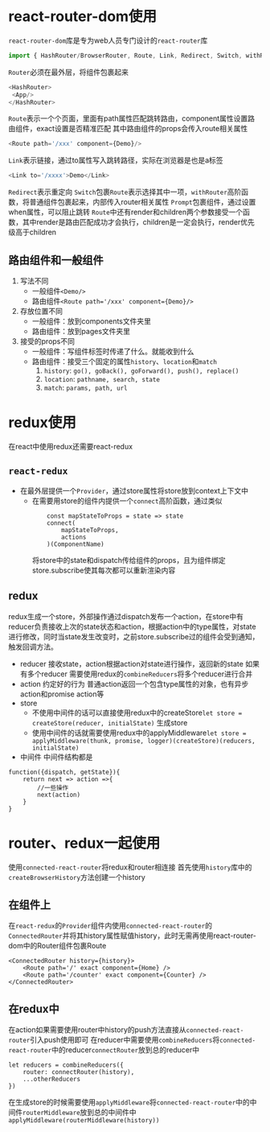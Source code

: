 # react-router-dom使用
`react-router-dom`库是专为web人员专门设计的`react-router`库
```js
import { HashRouter/BrowserRouter, Route, Link, Redirect, Switch, withRouter, Prompt } from 'react-router-dom'
```
`Router`必须在最外层，将组件包裹起来
```js
<HashRouter>
 <App/>
</HashRouter>
```
`Route`表示一个个页面，里面有path属性匹配跳转路由，component属性设置路由组件，exact设置是否精准匹配
其中路由组件的props会传入route相关属性
```js
<Route path='/xxx' component={Demo}/>
```
`Link`表示链接，通过to属性写入跳转路径，实际在浏览器是也是a标签
```js
<Link to='/xxxx'>Demo</Link>
```
`Redirect`表示重定向
`Switch`包裹`Route`表示选择其中一项，`withRouter`高阶函数，将普通组件包裹起来，内部传入router相关属性
`Prompt`包裹组件，通过设置when属性，可以阻止跳转
`Route`中还有render和children两个参数接受一个函数，其中render是路由匹配成功才会执行，children是一定会执行，render优先级高于children

## 路由组件和一般组件
1. 写法不同
     - 一般组件`<Demo/>`
     - 路由组件`<Route path='/xxx' component={Demo}/>`
2. 存放位置不同
     -  一般组件：放到components文件夹里
     -  路由组件：放到pages文件夹里
3. 接受的props不同
     -  一般组件：写组件标签时传递了什么。就能收到什么
     -  路由组件：接受三个固定的属性`history`、`location`和`match`
        1. `history`:  `go(), goBack(), goForward(), push(), replace()`
        2. `location`:  `pathname, search, state`
        3. `match`:  `params, path, url`

# redux使用
在react中使用redux还需要react-redux
## `react-redux`
  - 在最外层提供一个`Provider`，通过store属性将store放到context上下文中
	- 在需要用store的组件内提供一个`connect`高阶函数，通过类似
		```
			const mapStateToProps = state => state
			connect(
				mapStateToProps,
				actions
			)(ComponentName)
		```
		将store中的state和dispatch传给组件的props，且为组件绑定store.subscribe使其每次都可以重新渲染内容
## redux
redux生成一个store，外部操作通过dispatch发布一个action，在store中有reducer负责接收上次的state状态和action，根据action中的type属性，对state进行修改，同时当state发生改变时，之前store.subscribe过的组件会受到通知，触发回调方法。
- reducer 接收state，action根据action对state进行操作，返回新的state 如果有多个reducer 需要使用redux的`combineReducers`将多个reducer进行合并
- action 约定好的行为 普通action返回一个包含type属性的对象，也有异步action和promise action等
- store
  - 不使用中间件的话可以直接使用redux中的createStore`let store = createStore(reducer, initialState)` 生成store
  - 使用中间件的话就需要使用redux中的applyMiddleware`let store = applyMiddleware(thunk, promise, logger)(createStore)(reducers, initialState)`
- 中间件
中间件结构都是
```
function({dispatch, getState}){
	return next => action =>{
		//一些操作
		next(action)
	}
}
```

# router、redux一起使用
使用`connected-react-router`将redux和router相连接
首先使用`history`库中的`createBrowserHistory`方法创建一个history
## 在组件上
在`react-redux`的`Provider`组件内使用`connected-react-router`的`ConnectedRouter`并将其history属性赋值history，此时无需再使用react-router-dom中的Router组件包裹Route
```
<ConnectedRouter history={history}>
	<Route path='/' exact component={Home} />
	<Route path='/counter' exact component={Counter} />
</ConnectedRouter>
```
## 在redux中
在action如果需要使用router中history的push方法直接从`connected-react-router`引入push使用即可
在reducer中需要使用`combineReducers`将`connected-react-router`中的reducer`connectRouter`放到总的reducer中
```
let reducers = combineReducers({
	router: connectRouter(history),
	...otherReducers
})
```
在生成store的时候需要使用`applyMiddleware`将`connected-react-router`中的中间件`routerMiddleware`放到总的中间件中`applyMiddleware(routerMiddleware(history))`